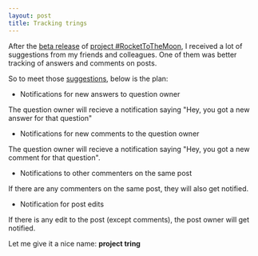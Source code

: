 ```yaml
---
layout: post
title: Tracking trings
---
```


After the [beta release](http://blogx.nerdspal.com/beta-launching/) of [project #RocketToTheMoon](https://nerdspal.com), I received a lot of suggestions from my friends and colleagues. One of them was better tracking of answers and comments on posts.

So to meet those [suggestions](https://docs.google.com/forms/d/1tmL5Is22aNc6pfALj--OatM5TnhjJLZd50auN3WgM24/viewanalytics), below is the plan:

 - Notifications for new answers to question owner
 
 The question owner will recieve a notification saying "Hey, you got a new answer for that question"
 
 - Notifications for new comments to the question owner

 The question owner will recieve a notification saying "Hey, you got a new comment for that question".

 - Notifications to other commenters on the same post

 If there are any commenters on the same post, they will also get notified.
 
 - Notification for post edits

 If there is any edit to the post (except comments), the post owner will get notified.
 
 Let me give it a nice name: **project tring**
